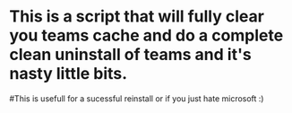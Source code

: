 # This is a script that will fully clear you teams cache and do a complete clean uninstall of teams and it's nasty little bits.

#This is usefull for a sucessful reinstall or if you just hate microsoft :)
